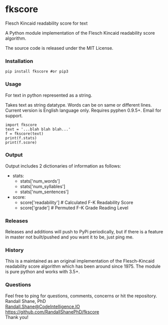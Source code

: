 fkscore
====

Flesch Kincaid readability score for text

A Python module implementation of the Flesch Kincaid readability score algorithm.

The source code is released under the MIT License.

### Installation ###
    pip install fkscore #or pip3
    
### Usage ###
For text in python represented as a string.

Takes text as string datatype.  Words can be on same or different lines.  Current version is English language only. Requires pyphen 0.9.5+.  Email for support.

    import fkscore
    text = '...blah blah blah...'
    f = fkscore(text)
    print(f.stats)
    print(f.score)

### Output ###
Output includes 2 dictionaries of information as follows:
* stats:
  * stats['num_words']
  * stats['num_syllables']
  * stats['num_sentences']
* score:
  * score['readability']  # Calculated F-K Readability Score
  * score['grade']        # Permuted F-K Grade Reading Level

### Releases ###
Releases and additions will push to PyPi periodically, but if there is a feature in master not built/pushed and you want it to be, just ping me.

### History ###
This is a maintained as an original implementation of the Flesch-Kincaid readability score algorithm which has been around since 1975.  The module is pure python and works with 3.5+.

### Questions ###
Feel free to ping for questions, comments, concerns or hit the repository. <br />
Randall Shane, PhD <br />
Randall.Shane@CodeIntelligence.IO <br />
https://github.com/RandallShanePhD/fkscore <br />
Thank you!
